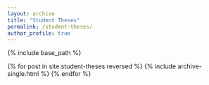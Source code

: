 ```yaml
---
layout: archive
title: "Student Theses"
permalink: /student-theses/
author_profile: true
---
```



{% include base_path %}

{% for post in site.student-theses reversed %}
  {% include archive-single.html %}
{% endfor %}
